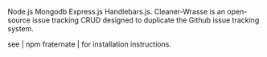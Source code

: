 Node.js Mongodb Express.js Handlebars.js. Cleaner-Wrasse is an open-source issue tracking CRUD designed to duplicate the Github issue tracking system.

see | npm fraternate | for installation instructions.

